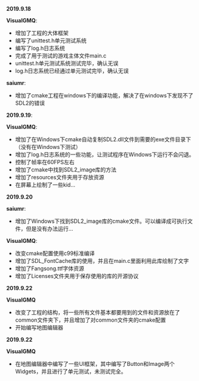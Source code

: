 **2019.9.18**

**VisualGMQ**:

* 增加了工程的大体框架
* 编写了unittest.h单元测试系统
* 编写了log.h日志系统
* 完成了用于测试的游戏主体文件main.c
* unittest.h单元测试系统测试完毕，确认无误
* log.h日志系统已经通过单元测试完毕，确认无误

**saiumr**:

* 增加了cmake工程在windows下的编译功能，解决了在windows下发现不了SDL2的错误

**2019.9.19**:

**VisualGMQ**:

* 增加了在Windows下cmake自动复制SDL2.dll文件到需要的exe文件目录下（没有在Windows下测试）
* 增加了log.h日志系统的一些功能，让测试程序在Windows下运行不会闪退。
* 控制了帧率在60FPS左右
* 增加了cmake中找到SDL2_image库的方法
* 增加了resources文件夹用于存放资源
* 在屏幕上绘制了一些kid...

**2019.9.20**

**saiumr**:

* 增加了Windows下找到SDL2_image库的cmake文件。可以编译成可执行文件，但是没有办法运行...

**VisualGMQ**:

* 改变cmake配置使用c99标准编译
* 增加了SDL_FontCache库的使用，并且在main.c里面利用此库绘制了文字
* 增加了Fangsong.ttf字体资源
* 增加了Licenses文件夹用于保存使用的库的开源协议

**2019.9.22**

**VisualGMQ**

* 改变了工程的结构，将一些所有文件基本都要用到的文件和资源放在了common文件夹下，并且增加了对common文件夹的cmake配置
* 开始编写地图编辑器

**2019.9.22**

**VisualGMQ**

* 在地图编辑器中编写了一些UI框架，其中编写了Button和Image两个Widgets，并且进行了单元测试，未测试完全。
